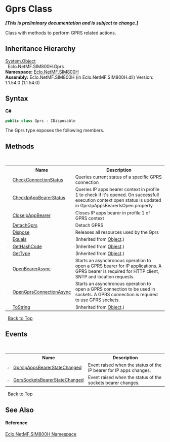 # Gprs Class
 _**\[This is preliminary documentation and is subject to change.\]**_

Class with methods to perform GPRS related actions.


## Inheritance Hierarchy
<a href="http://msdn2.microsoft.com/en-us/library/e5kfa45b" target="_blank">System.Object</a><br />&nbsp;&nbsp;Eclo.NetMF.SIM800H.Gprs<br />
**Namespace:**&nbsp;<a href="N_Eclo_NetMF_SIM800H">Eclo.NetMF.SIM800H</a><br />**Assembly:**&nbsp;Eclo.NetMF.SIM800H (in Eclo.NetMF.SIM800H.dll) Version: 1.1.54.0 (1.1.54.0)

## Syntax

**C#**<br />
``` C#
public class Gprs : IDisposable
```

The Gprs type exposes the following members.


## Methods
&nbsp;<table><tr><th></th><th>Name</th><th>Description</th></tr><tr><td>![Public method](media/pubmethod.gif "Public method")</td><td><a href="M_Eclo_NetMF_SIM800H_Gprs_CheckConnectionStatus">CheckConnectionStatus</a></td><td>
Queries current status of a specific GPRS connection</td></tr><tr><td>![Public method](media/pubmethod.gif "Public method")</td><td><a href="M_Eclo_NetMF_SIM800H_Gprs_CheckIpAppBearerStatus">CheckIpAppBearerStatus</a></td><td>
Queries IP apps bearer context in profile 1 to check if it's opened. On successfull execution context open status is updated in GprsIpAppsBearerIsOpen property</td></tr><tr><td>![Public method](media/pubmethod.gif "Public method")</td><td><a href="M_Eclo_NetMF_SIM800H_Gprs_CloseIpAppBearer">CloseIpAppBearer</a></td><td>
Closes IP apps bearer in profile 1 of GPRS context</td></tr><tr><td>![Public method](media/pubmethod.gif "Public method")</td><td><a href="M_Eclo_NetMF_SIM800H_Gprs_DetachGprs">DetachGprs</a></td><td>
Detach GPRS</td></tr><tr><td>![Public method](media/pubmethod.gif "Public method")</td><td><a href="M_Eclo_NetMF_SIM800H_Gprs_Dispose">Dispose</a></td><td>
Releases all resources used by the Gprs</td></tr><tr><td>![Public method](media/pubmethod.gif "Public method")</td><td><a href="http://msdn2.microsoft.com/en-us/library/bsc2ak47" target="_blank">Equals</a></td><td> (Inherited from <a href="http://msdn2.microsoft.com/en-us/library/e5kfa45b" target="_blank">Object</a>.)</td></tr><tr><td>![Public method](media/pubmethod.gif "Public method")</td><td><a href="http://msdn2.microsoft.com/en-us/library/zdee4b3y" target="_blank">GetHashCode</a></td><td> (Inherited from <a href="http://msdn2.microsoft.com/en-us/library/e5kfa45b" target="_blank">Object</a>.)</td></tr><tr><td>![Public method](media/pubmethod.gif "Public method")</td><td><a href="http://msdn2.microsoft.com/en-us/library/dfwy45w9" target="_blank">GetType</a></td><td> (Inherited from <a href="http://msdn2.microsoft.com/en-us/library/e5kfa45b" target="_blank">Object</a>.)</td></tr><tr><td>![Public method](media/pubmethod.gif "Public method")</td><td><a href="M_Eclo_NetMF_SIM800H_Gprs_OpenBearerAsync">OpenBearerAsync</a></td><td>
Starts an asynchronous operation to open a GPRS bearer for IP applications. A GPRS bearer is required for HTTP client, SNTP and location requests.</td></tr><tr><td>![Public method](media/pubmethod.gif "Public method")</td><td><a href="M_Eclo_NetMF_SIM800H_Gprs_OpenGprsConnectionAsync">OpenGprsConnectionAsync</a></td><td>
Starts an asynchronous operation to open a GPRS connection to be used in sockets. A GPRS connection is required to use GPRS sockets.</td></tr><tr><td>![Public method](media/pubmethod.gif "Public method")</td><td><a href="http://msdn2.microsoft.com/en-us/library/7bxwbwt2" target="_blank">ToString</a></td><td> (Inherited from <a href="http://msdn2.microsoft.com/en-us/library/e5kfa45b" target="_blank">Object</a>.)</td></tr></table>&nbsp;
<a href="#gprs-class">Back to Top</a>

## Events
&nbsp;<table><tr><th></th><th>Name</th><th>Description</th></tr><tr><td>![Public event](media/pubevent.gif "Public event")</td><td><a href="E_Eclo_NetMF_SIM800H_Gprs_GprsIpAppsBearerStateChanged">GprsIpAppsBearerStateChanged</a></td><td>
Event raised when the status of the IP bearer for IP apps changes.</td></tr><tr><td>![Public event](media/pubevent.gif "Public event")</td><td><a href="E_Eclo_NetMF_SIM800H_Gprs_GprsSocketsBearerStateChanged">GprsSocketsBearerStateChanged</a></td><td>
Event raised when the status of the sockets bearer changes.</td></tr></table>&nbsp;
<a href="#gprs-class">Back to Top</a>

## See Also


#### Reference
<a href="N_Eclo_NetMF_SIM800H">Eclo.NetMF.SIM800H Namespace</a><br />